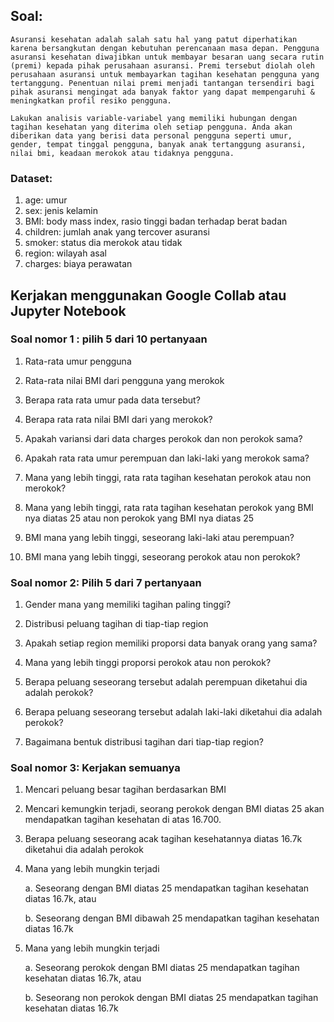 ## Soal:

    Asuransi kesehatan adalah salah satu hal yang patut diperhatikan karena bersangkutan dengan kebutuhan perencanaan masa depan. Pengguna asuransi kesehatan diwajibkan untuk membayar besaran uang secara rutin (premi) kepada pihak perusahaan asuransi. Premi tersebut diolah oleh perusahaan asuransi untuk membayarkan tagihan kesehatan pengguna yang tertanggung. Penentuan nilai premi menjadi tantangan tersendiri bagi pihak asuransi mengingat ada banyak faktor yang dapat mempengaruhi & meningkatkan profil resiko pengguna.

    Lakukan analisis variable-variabel yang memiliki hubungan dengan tagihan kesehatan yang diterima oleh setiap pengguna. Anda akan diberikan data yang berisi data personal pengguna seperti umur, gender, tempat tinggal pengguna, banyak anak tertanggung asuransi, nilai bmi, keadaan merokok atau tidaknya pengguna.

### Dataset:
1. age: umur
2. sex: jenis kelamin
3. BMI: body mass index, rasio tinggi badan terhadap berat badan
4. children: jumlah anak yang tercover asuransi
5. smoker: status dia merokok atau tidak
6. region: wilayah asal
7. charges: biaya perawatan

## Kerjakan menggunakan Google Collab atau Jupyter Notebook

### Soal nomor 1 : pilih 5 dari 10 pertanyaan

1. Rata-rata umur pengguna

2. Rata-rata nilai BMI dari pengguna yang merokok

3. Berapa rata rata umur pada data tersebut?

4. Berapa rata rata nilai BMI dari yang merokok?

5. Apakah variansi dari data charges perokok dan non perokok sama?

6. Apakah rata rata umur perempuan dan laki-laki yang merokok sama?

7. Mana yang lebih tinggi, rata rata tagihan kesehatan perokok atau non merokok?

8. Mana yang lebih tinggi, rata rata tagihan kesehatan perokok yang BMI nya diatas 25 atau non perokok yang BMI nya diatas 25

9. BMI mana yang lebih tinggi, seseorang laki-laki atau perempuan?

10. BMI mana yang lebih tinggi, seseorang perokok atau non perokok?

### Soal nomor 2: Pilih 5 dari 7 pertanyaan

1. Gender mana yang memiliki tagihan paling tinggi?

2. Distribusi peluang tagihan di tiap-tiap region

3. Apakah setiap region memiliki proporsi data banyak orang yang sama?

4. Mana yang lebih tinggi proporsi perokok atau non perokok?

5. Berapa peluang seseorang tersebut adalah perempuan diketahui dia adalah perokok?

6. Berapa peluang seseorang tersebut adalah laki-laki diketahui dia adalah perokok?

7. Bagaimana bentuk distribusi tagihan dari tiap-tiap region?

### Soal nomor 3: Kerjakan semuanya

1. Mencari peluang besar tagihan berdasarkan BMI

2. Mencari kemungkin terjadi, seorang perokok dengan BMI diatas 25 akan mendapatkan tagihan kesehatan di atas 16.700.

3. Berapa peluang seseorang acak tagihan kesehatannya diatas 16.7k diketahui dia adalah perokok

4. Mana yang lebih mungkin terjadi

    a. Seseorang dengan BMI diatas 25 mendapatkan tagihan kesehatan diatas 16.7k, atau

    b. Seseorang dengan BMI dibawah 25 mendapatkan tagihan kesehatan diatas 16.7k

5. Mana yang lebih mungkin terjadi

    a. Seseorang perokok dengan BMI diatas 25 mendapatkan tagihan kesehatan diatas 16.7k, atau

    b. Seseorang non perokok dengan BMI diatas 25 mendapatkan tagihan kesehatan diatas 16.7k